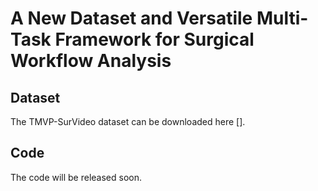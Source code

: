 # A New Dataset and Versatile Multi-Task Framework for Surgical Workflow Analysis

## Dataset
The TMVP-SurVideo dataset can be downloaded here []. 


## Code

The code will be released soon.
